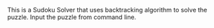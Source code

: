 This is a Sudoku Solver that uses backtracking algorithm to solve the puzzle.
Input the puzzle from command line.
